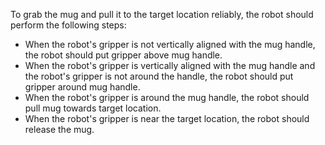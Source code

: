 To grab the mug and pull it to the target location reliably, the robot should perform the following steps:

- When the robot's gripper is not vertically aligned with the mug handle, the robot should put gripper above mug handle.
- When the robot's gripper is vertically aligned with the mug handle and the robot's gripper is not around the handle, the robot should put gripper around mug handle.
- When the robot's gripper is around the mug handle, the robot should pull mug towards target location.
- When the robot's gripper is near the target location, the robot should release the mug.
